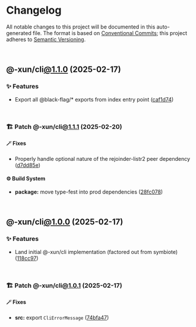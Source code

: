 # Changelog

All notable changes to this project will be documented in this auto-generated
file. The format is based on [Conventional Commits][1];
this project adheres to [Semantic Versioning][2].

<br />

## @-xun/cli[@1.1.0][3] (2025-02-17)

### ✨ Features

- Export all @black-flag/\* exports from index entry point ([caf1d74][4])

<br />

### 🏗️ Patch @-xun/cli[@1.1.1][5] (2025-02-20)

#### 🪄 Fixes

- Properly handle optional nature of the rejoinder-listr2 peer dependency ([d7dd85e][6])

#### ⚙️ Build System

- **package:** move type-fest into prod dependencies ([28fc078][7])

<br />

## @-xun/cli[@1.0.0][8] (2025-02-17)

### ✨ Features

- Land initial @-xun/cli implementation (factored out from symbiote) ([118cc97][9])

<br />

### 🏗️ Patch @-xun/cli[@1.0.1][10] (2025-02-17)

#### 🪄 Fixes

- **src:** export `CliErrorMessage` ([74bfa47][11])

[1]: https://conventionalcommits.org
[2]: https://semver.org
[3]: https://github.com/Xunnamius/cli-utils/compare/@-xun/cli@1.0.1...@-xun/cli@1.1.0
[4]: https://github.com/Xunnamius/cli-utils/commit/caf1d74e366c1a64e9bac76fadfeeb54b974c17e
[5]: https://github.com/Xunnamius/cli-utils/compare/@-xun/cli@1.1.0...@-xun/cli@1.1.1
[6]: https://github.com/Xunnamius/cli-utils/commit/d7dd85e25599a2735f7dfb4b141e117f83dc5bbd
[7]: https://github.com/Xunnamius/cli-utils/commit/28fc0782adb521af45732407f4551061bcd3f770
[8]: https://github.com/Xunnamius/cli-utils/compare/118cc97de27374bcd26e43f836c2d837aa9f46f4...@-xun/cli@1.0.0
[9]: https://github.com/Xunnamius/cli-utils/commit/118cc97de27374bcd26e43f836c2d837aa9f46f4
[10]: https://github.com/Xunnamius/cli-utils/compare/@-xun/cli@1.0.0...@-xun/cli@1.0.1
[11]: https://github.com/Xunnamius/cli-utils/commit/74bfa47fc80f4ebda9a4e0fb9b2b0d112ef3baed
